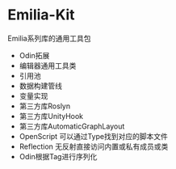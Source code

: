 # Emilia-Kit

Emilia系列库的通用工具包  

* Odin拓展
* 编辑器通用工具类
* 引用池
* 数据构建管线
* 变量实现
* 第三方库Roslyn
* 第三方库UnityHook
* 第三方库AutomaticGraphLayout
* OpenScript 可以通过Type找到对应的脚本文件
* Reflection 无反射直接访问内置或私有成员或类
* Odin根据Tag进行序列化
